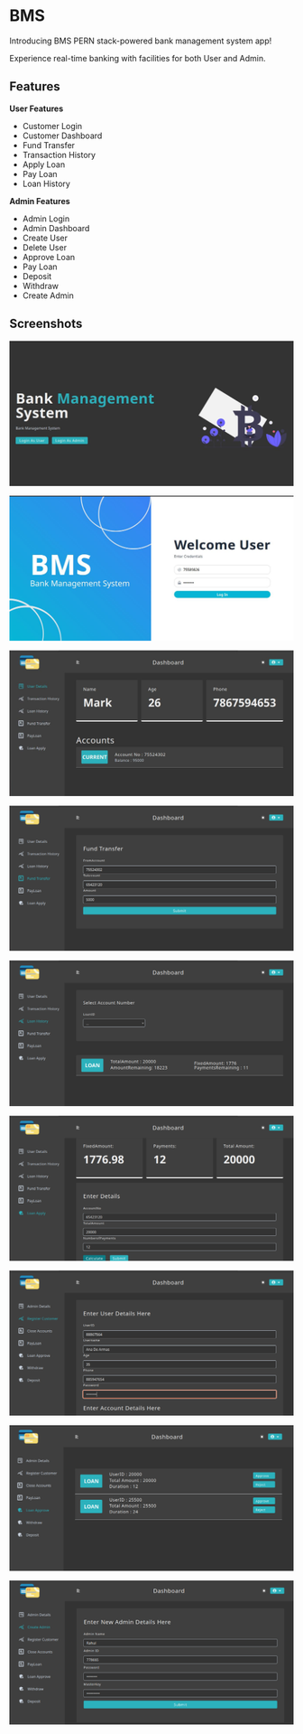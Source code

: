 
# BMS

Introducing BMS PERN stack-powered bank management system app!

Experience real-time banking with facilities for both User and Admin. 


## Features

**User Features**
- Customer Login
- Customer Dashboard
- Fund Transfer
- Transaction History
- Apply Loan
- Pay Loan
- Loan History

**Admin Features**

- Admin Login
- Admin Dashboard
- Create User
- Delete User
- Approve Loan
- Pay Loan
- Deposit
- Withdraw
- Create Admin



## Screenshots

![App Screenshot](https://github.com/anudeeps352/BMS/blob/master/BMS%20Screenshots/Landing.jpg)

![App Screenshot](https://github.com/anudeeps352/BMS/blob/master/BMS%20Screenshots/USerlogin.jpg)

![App Screenshot](https://github.com/anudeeps352/BMS/blob/master/BMS%20Screenshots/CustomerDAsh.jpg)

![App Screenshot](https://github.com/anudeeps352/BMS/blob/master/BMS%20Screenshots/Transfer%20Funds.png)

![App Screenshot](https://github.com/anudeeps352/BMS/blob/master/BMS%20Screenshots/Loan%20HIstory.png)

![App Screenshot](https://github.com/anudeeps352/BMS/blob/master/BMS%20Screenshots/Loan%20Apply.png)

![App Screenshot](https://github.com/anudeeps352/BMS/blob/master/BMS%20Screenshots/CreateUSer.png)

![App Screenshot](https://github.com/anudeeps352/BMS/blob/master/BMS%20Screenshots/ApproveLoan.png)

![App Screenshot](https://github.com/anudeeps352/BMS/blob/master/BMS%20Screenshots/CreateAdmin.png)
